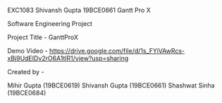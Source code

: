 EXC1083 
Shivansh Gupta 19BCE0661
Gantt Pro X

Software Engineering Project

Project Title - GanttProX

Demo Video - https://drive.google.com/file/d/1s_FYiVAwRcs-xBj9UdEIDv2rO6A1tlR1/view?usp=sharing

Created by -

Mihir Gupta (19BCE0619) Shivansh Gupta (19BCE0661) Shashwat Sinha (19BCE0684)
